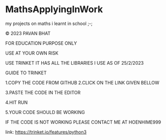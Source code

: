 # MathsApplyingInWork
my projects on maths i learnt in school ;-;

© 2023 PAVAN BHAT

FOR EDUCATION PURPOSE ONLY

USE AT YOUR OWN RISK

USE TRINKET IT HAS ALL THE LIBRARIES I USE AS OF 25/2/2023

GUIDE TO TRINKET

1.COPY THE CODE FROM GITHUB
2.CLICK ON THE LINK GIVEN BELLOW

3.PASTE THE CODE IN THE EDITOR

4.HIT RUN

5.YOUR CODE SHOULD BE WORKING


IF THE CODE IS NOT WORKING PLEASE CONTACT ME AT HOENHIME999

link: https://trinket.io/features/python3
